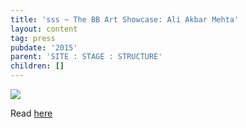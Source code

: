 ```yaml
---
title: 'sss ~ The BB Art Showcase: Ali Akbar Mehta'
layout: content
tag: press
pubdate: '2015'
parent: 'SITE : STAGE : STRUCTURE'
children: []
---
```



![](/assets/img/4.-ali-akbar-mehta-site-stage-structure-2014_installation-view-©-aliakbarmehta.png)

Read [here](https://www.bebeautiful.in/lifestyle/art-and-culture/bb-art-showcase-ali-akbar-mehta-multidisciplinary-artist-from-mumbai)
